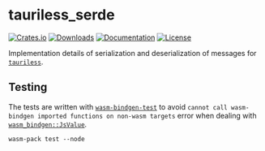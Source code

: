 # tauriless_serde

[![Crates.io](https://img.shields.io/crates/v/tauriless_serde)](https://crates.io/crates/tauriless_serde)
[![Downloads](https://img.shields.io/crates/d/tauriless_serde.svg)](https://crates.io/crates/tauriless_serde)
[![Documentation](https://docs.rs/tauriless_serde/badge.svg)](https://docs.rs/tauriless_serde)
[![License](https://img.shields.io/crates/l/tauriless_serde)](https://crates.io/crates/tauriless_serde)

Implementation details of serialization and deserialization of messages for [`tauriless`].

## Testing

The tests are written with [`wasm-bindgen-test`] to avoid `cannot call wasm-bindgen imported functions on non-wasm targets` error
when dealing with [`wasm_bindgen::JsValue`].

```console
wasm-pack test --node
```

[`tauriless`]: https://github.com/JohnScience/tauriless/
[`wasm-bindgen-test`]: https://rustwasm.github.io/wasm-bindgen/wasm-bindgen-test/index.html
[`wasm_bindgen::JsValue`]: https://rustwasm.github.io/wasm-bindgen/api/wasm_bindgen/struct.JsValue.html
